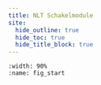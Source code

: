 ```yaml
---
title: NLT Schakelmodule
site:
  hide_outline: true
  hide_toc: true
  hide_title_block: true
---
```


```{figure} https://cdn.mathpix.com/cropped/2024_12_20_510ffc175a3910aebf8dg-01.jpg?height=1764&width=1680&top_left_y=611&top_left_x=182
:width: 90%
:name: fig_start

```